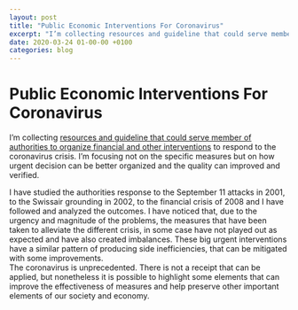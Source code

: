 ```yaml
---
layout: post
title: "Public Economic Interventions For Coronavirus"
excerpt: "I’m collecting resources and guideline that could serve member of authorities to organize financial and other interventions to respond to the coronavirus crisis. I’m focusing not on the specific measures but on how urgent decision can be better organized and the quality can improved and verified."
date: 2020-03-24 01-00-00 +0100
categories: blog
---
```


# Public Economic Interventions For Coronavirus

I’m collecting [resources and guideline that could serve member of authorities to organize financial and other interventions](http://zucchetti.ch/public-economic-interventions-for-coronavirus) to respond to the coronavirus crisis. I’m focusing not on the specific measures but on how urgent decision can be better organized and the quality can improved and verified.

I have studied the authorities response to the September 11 attacks in 2001, to the Swissair grounding in 2002, to the financial crisis of 2008 and I have followed and analyzed the outcomes. I have noticed that, due to the urgency and magnitude of the problems, the measures that have been taken to alleviate the different crisis, in some case have not played out as expected and have also created imbalances. These big urgent interventions have a similar pattern of producing side inefficiencies, that can be mitigated with some improvements.  
 The coronavirus is unprecedented. There is not a receipt that can be applied, but nonetheless it is possible to highlight some elements that can improve the effectiveness of measures and help preserve other important elements of our society and economy.

